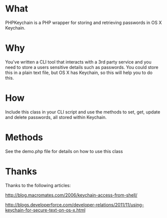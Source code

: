 What
====

PHPKeychain is a PHP wrapper for storing and retrieving passwords in OS X Keychain.

Why
===

You've written a CLI tool that interacts with a 3rd party service and you need to store a users sensitive details such as passwords. You could store this in a plain text file, but OS X has Keychain, so this will help you to do this.

How
===

Include this class in your CLI script and use the methods to set, get, update and delete passwords, all stored within Keychain.

Methods
=======

See the demo.php file for details on how to use this class

Thanks
======

Thanks to the following articles:

http://blog.macromates.com/2006/keychain-access-from-shell/

http://blogs.developerforce.com/developer-relations/2011/11/using-keychain-for-secure-text-on-os-x.html
